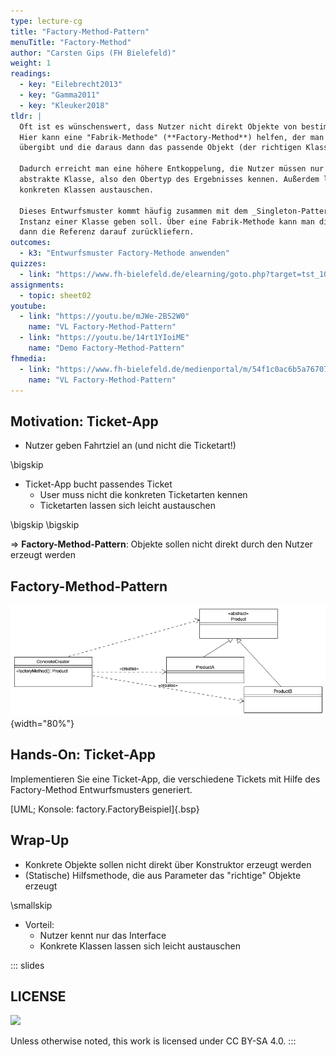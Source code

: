 ```yaml
---
type: lecture-cg
title: "Factory-Method-Pattern"
menuTitle: "Factory-Method"
author: "Carsten Gips (FH Bielefeld)"
weight: 1
readings:
  - key: "Eilebrecht2013"
  - key: "Gamma2011"
  - key: "Kleuker2018"
tldr: |
  Oft ist es wünschenswert, dass Nutzer nicht direkt Objekte von bestimmten Klassen anlegen (können).
  Hier kann eine "Fabrik-Methode" (**Factory-Method**) helfen, der man die gewünschten Parameter
  übergibt und die daraus dann das passende Objekt (der richtigen Klasse) erzeugt und zurückliefert.

  Dadurch erreicht man eine höhere Entkoppelung, die Nutzer müssen nur noch das Interface oder die
  abstrakte Klasse, also den Obertyp des Ergebnisses kennen. Außerdem lassen sich so leicht die
  konkreten Klassen austauschen.

  Dieses Entwurfsmuster kommt häufig zusammen mit dem _Singleton-Pattern_ vor, wo es nur eine einzige
  Instanz einer Klasse geben soll. Über eine Fabrik-Methode kann man diese Instanz ggf. erzeugen und
  dann die Referenz darauf zurückliefern.
outcomes:
  - k3: "Entwurfsmuster Factory-Methode anwenden"
quizzes:
  - link: "https://www.fh-bielefeld.de/elearning/goto.php?target=tst_1045002&client_id=FH-Bielefeld"
assignments:
  - topic: sheet02
youtube:
  - link: "https://youtu.be/mJWe-2BS2W0"
    name: "VL Factory-Method-Pattern"
  - link: "https://youtu.be/14rt1YIoiME"
    name: "Demo Factory-Method-Pattern"
fhmedia:
  - link: "https://www.fh-bielefeld.de/medienportal/m/54f1c0ac6b5a7670788efdd88e63dd9eb5de4179d342bce82f5c04268c469beba149891305c81181f1d23c2cf89194f06cdac809396d2e7bff7607078a1a621e"
    name: "VL Factory-Method-Pattern"
---
```



## Motivation: Ticket-App

*   Nutzer geben Fahrtziel an (und nicht die Ticketart!)

\bigskip

*   Ticket-App bucht passendes Ticket
    *   User muss nicht die konkreten Ticketarten kennen
    *   Ticketarten lassen sich leicht austauschen

\bigskip
\bigskip

=> **Factory-Method-Pattern**: Objekte sollen nicht direkt durch den Nutzer erzeugt werden


## Factory-Method-Pattern

![](images/factorymethod.png){width="80%"}


## Hands-On: Ticket-App

Implementieren Sie eine Ticket-App, die verschiedene Tickets mit
Hilfe des Factory-Method Entwurfsmusters generiert.

[UML; Konsole: factory.FactoryBeispiel]{.bsp}


## Wrap-Up

*   Konkrete Objekte sollen nicht direkt über Konstruktor erzeugt werden
*   (Statische) Hilfsmethode, die aus Parameter das "richtige" Objekte erzeugt

\smallskip

*   Vorteil:
    *   Nutzer kennt nur das Interface
    *   Konkrete Klassen lassen sich leicht austauschen







<!-- DO NOT REMOVE - THIS IS A LAST SLIDE TO INDICATE THE LICENSE AND POSSIBLE EXCEPTIONS (IMAGES, ...). -->
::: slides
## LICENSE
![](https://licensebuttons.net/l/by-sa/4.0/88x31.png)

Unless otherwise noted, this work is licensed under CC BY-SA 4.0.
:::
